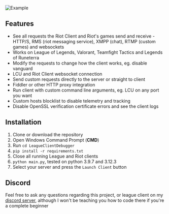 ![Example](https://i.imgur.com/riDrBoc.png)

## Features
* See all requests the Riot Client and Riot's games send and receive - HTTP/S, RMS (riot messaging service), XMPP (chat), RTMP (custom games) and websockets
* Works on League of Legends, Valorant, Teamfight Tactics and Legends of Runeterra
* Modify the requests to change how the client works, eg. disable vanguard
* LCU and Riot Client websocket connection
* Send custom requests directly to the server or straight to client
* Fiddler or other HTTP proxy integration
* Run client with custom command line arguments, eg. LCU on any port you want
* Custom hosts blocklist to disable telemetry and tracking
* Disable OpenSSL verification certificate errors and see the client logs


## Installation
1. Clone or download the repository
2. Open Windows Command Prompt (**CMD**)
3. Run `cd LeagueClientDebugger`
4. `pip install -r requirements.txt`
5. Close all running League and Riot clients
6. `python main.py`, tested on python 3.9.7 and 3.12.3
7. Select your server and press the `Launch Client` button 



## Discord
Feel free to ask any questions regarding this project, or league client on my [discord server](https://discord.gg/qMmPBFpj2n), although I won't be teaching you how to code there if you're a complete beginner